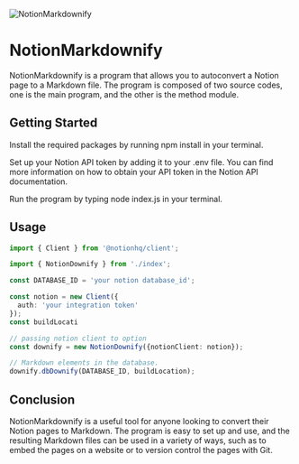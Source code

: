![NotionMarkdownify](https://user-images.githubusercontent.com/64972038/217763800-7758c37d-a8f2-4279-b6a3-c17e41efc3ab.svg)

# NotionMarkdownify

NotionMarkdownify is a program that allows you to autoconvert a Notion page to a Markdown file. The program is composed of two source codes, one is the main program, and the other is the method module.
## Getting Started

  Install the required packages by running npm install in your terminal.

  Set up your Notion API token by adding it to your .env file. You can find more information on how to obtain your API token in the Notion API documentation.

  Run the program by typing node index.js in your terminal.

## Usage
~~~TypeScript
import { Client } from '@notionhq/client';

import { NotionDownify } from './index';

const DATABASE_ID = 'your notion database_id';

const notion = new Client({ 
  auth: 'your integration token'
});
const buildLocati

// passing notion client to option
const downify = new NotionDownify({notionClient: notion});

// Markdown elements in the database.
downify.dbDownify(DATABASE_ID, buildLocation);
~~~
## Conclusion

NotionMarkdownify is a useful tool for anyone looking to convert their Notion pages to Markdown. The program is easy to set up and use, and the resulting Markdown files can be used in a variety of ways, such as to embed the pages on a website or to version control the pages with Git.
